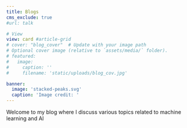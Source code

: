 ```yaml
---
title: Blogs
cms_exclude: true
#url: talk

# View
view: card #article-grid
# cover: "blog_cover"  # Update with your image path
# Optional cover image (relative to `assets/media/` folder).
# featured:
#   image:
#     caption: ''
#     filename: 'static/uploads/blog_cov.jpg'

banner:
  image: 'stacked-peaks.svg'
  caption: 'Image credit: '
---
```

Welcome to my blog where I discuss various topics related to machine learning and AI
